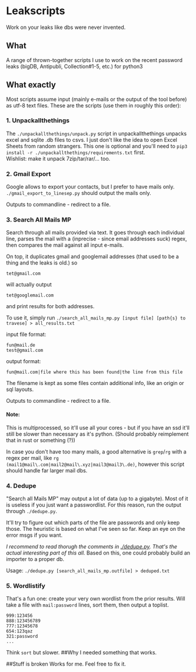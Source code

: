 # Leakscripts
Work on your leaks like dbs were never invented.

## What
A range of thrown-together scripts I use to work on the recent password leaks (bigDB, Antipubli, Collection#1-5, etc.) for python3

## What exactly
Most scripts assume input (mainly e-mails or the output of the tool before) as utf-8 text files.
These are the scripts (use them in roughly this order):

### 1. Unpackallthethings
The `./unpackallthethings/unpack.py` script in unpackallthethings unpacks excel and sqlite .db files to csvs.
I just don't like the idea to open Excel Sheets from random strangers.
This one is optional and you'll need to `pip3 install -r ./unpackallthethings/requirements.txt` first.  
Wishlist: make it unpack 7zip/tar/rar/... too.

### 2. Gmail Export
Google allows to export your contacts, but I prefer to have mails only. 
`./gmail_export_to_linesep.py` should output the mails only.

Outputs to commandline - redirect to a file.

### 3. Search All Mails MP
Search through all mails provided via text.
It goes through each individual line, parses the mail with a (inprecise - since email addresses suck) regex, then compares the mail against all input e-mails.

On top, it duplicates gmail and googlemail addresses (that used to be a thing and the leaks is old.)
so
```
tet@gmail.com
```
will actually output
```
tet@googlemail.com
```
and print results for both addresses.

To use it, simply run `./search_all_mails_mp.py [input file] [path{s} to travese] > all_results.txt`

input file format:
```
fun@mail.de
test@gmail.com
```
output format:
```
fun@mail.com|file where this has been found|the line from this file
```
The filename is kept as some files contain additional info, like an origin or sql layouts.

Outputs to commandline - redirect to a file.

#### Note:
This is multiprocessed, so it'll use all your cores - but if you have an ssd it'll still be slower than necessary as it's python.
(Should probably reimplement that in rust or something (?))

In case you don't have too many mails, a good alternative is `grep`/`rg` 
with a regex per mail, like `rg (mail1@mail\.com|mail2@mail\.xyz|mail3@mail3\.de)`, 
however this script should handle far larger mail dbs.


### 4. Dedupe
"Search all Mails MP" may output a lot of data (up to a gigabyte).
Most of it is useless if you just want a passwordlist. For this reason, run the output through `./dedupe.py`.

It'll try to figure out which parts of the file are passwords and only keep those.
The heuristic is based on what I've seen so far. Keep an eye on the error msgs if you want.

_I recommend to read thorugh the comments in [./dedupe.py](./dedupe.py). 
That's the actual interesting part of this all._
Based on this, one could probably build an importer to a proper db.

Usage: `./dedupe.py [search_all_mails_mp.outfile] > deduped.txt`

### 5. Wordlistify
That's a fun one: create your very own wordlist from the prior results.
Will take a file with `mail:password` lines, sort them, then output a toplist.

```
999:123456
888:123456789
777:12345678
654:123qaz
321:password
...
```
Think `sort` but slower.
##Why
I needed something that works.

##Stuff is broken
Works for me. Feel free to fix it.
